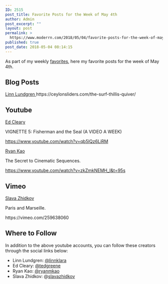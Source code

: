 ```yaml
---
ID: 2515
post_title: Favorite Posts for the Week of May 4th
author: Admin
post_excerpt: ""
layout: post
permalink: >
  https://www.moderrn.com/2018/05/04/favorite-posts-for-the-week-of-may-4th/
published: true
post_date: 2018-05-04 08:14:15
---
```

As part of my weekly <a href="https://www.moderrn.com/category/favorites/" rel="noopener" target="_blank">favorites</a>, here my favorite posts for the week of May 4th. 

<h2>Blog Posts</h2>
<p><a href="https://ceylonsliders.com/the-surf-thillis-quiver/" rel="noopener" target="_blank">Linn Lundgren </a>
https://ceylonsliders.com/the-surf-thillis-quiver/



<h2>Youtube</h2>
<a href="https://www.youtube.com/watch?v=qb5lQz6LiRM" target="_blank" rel="noopener" >Ed Cleary</a>
<p>VIGNETTE 5: Fisherman and the Seal (A VIDEO A WEEK)</p>

https://www.youtube.com/watch?v=qb5lQz6LiRM


<a href="https://www.youtube.com/watch?v=Xg1yuauYpa8" target="_blank" rel="noopener" >Ryan Kao</a>
<p>The Secret to Cinematic Sequences.</p>

https://www.youtube.com/watch?v=zkZmkNEMH_I&t=95s

 <h2>Vimeo</h2>
<a href="https://vimeo.com/259638060" target="_blank" rel="noopener">Slava Zhidkov</a>
<p>Paris and Marseille.</p>
https://vimeo.com/259638060

<h2>Where to Follow</h2>
In addition to the above youtube accounts, you can follow these creators through the social links below:

<ul>
<li>Linn Lundgren: <a href="https://www.instagram.com/linnklara/" rel="noopener" target="_blank">@linnklara</a></li>
<li>Ed Cleary: <a href="https://www.instagram.com/tedgreene/" rel="noopener" target="_blank"> @tedgreene</a></li>
<li>Ryan Kao: <a href="https://www.instagram.com/ryanmkao/" rel="noopener" target="_blank">@ryanmkao</a></li>
<li>Slava Zhidkov: @<a href="https://www.instagram.com/slavazhidkov/" rel="noopener" target="_blank">slavazhidkov</a></li>
</ul>